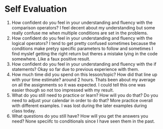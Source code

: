 # Self Evaluation

1. How confident do you feel in your understanding and fluency with the comparison operators?
I feel decent about my understanding but some really confuse me when multiple conditions are set in the problems.
1. How confident do you feel in your understanding and fluency with the logical operators?
I tend to get pretty confused sometimes because the conditions make pretyy specific parameters to follow and sometimes I find myslef getting the right return but theres a mistake lying in the code somewhere. Like a faux positive result.
1. How confident do you feel in your understanding and fluency with the if statements?
Okay so far due to previous experience with them.
1. How much time did you spend on this lesson/topic? How did that line up with your time estimate?
around 2 hours. Thats been about my average on all the assignments so it was expected. I could tell this one was easier though so not too impressed with my result.
1. What do you still need to practice or learn? How will you do that? Do you need to adjust your calendar in order to do that?
More practice overall with different examples. I was lost during the later examples during class today.
1. What questions do you still have? How will you get the answers you need?
None speciifc to conditionals since I have seen them in the past.